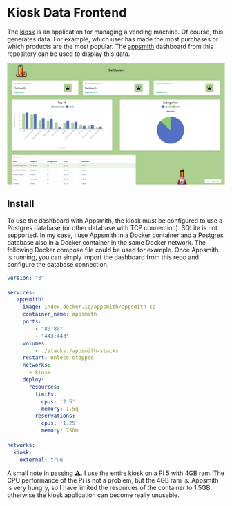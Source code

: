 # Kiosk Data Frontend

The [kiosk](https://github.com/morzan1001/Kiosk) is an application for managing a vending machine. Of course, this generates data. For example, which user has made the most purchases or which products are the most popular. The [appsmith](https://github.com/appsmithorg/appsmith) dashboard from this repository can be used to display this data.

![](assets/screenshot.png)

## Install

To use the dashboard with Appsmith, the kiosk must be configured to use a Postgres database (or other database with TCP connection). SQLite is not supported. In my case, I use Appsmith in a Docker container and a Postgres database also in a Docker container in the same Docker network. The following Docker compose file could be used for example. Once Appsmith is running, you can simply import the dashboard from this repo and configure the database connection. 

```yaml
version: "3"

services:
   appsmith:
     image: index.docker.io/appsmith/appsmith-ce
     container_name: appsmith
     ports:
         - "80:80"
         - "443:443"
     volumes:
         - ./stacks:/appsmith-stacks
     restart: unless-stopped
     networks:
       - kiosk
     deploy:
       resources:
         limits:
           cpus: '2.5'
           memory: 1.5g
         reservations:
           cpus: '1.25'
           memory: 750m

networks:
  kiosk:
    external: true

```

A small note in passing :warning:. I use the entire kiosk on a Pi 5 with 4GB ram. The CPU performance of the Pi is not a problem, but the 4GB ram is. Appsmith is very hungry, so I have limited the resources of the container to 1.5GB. otherwise the kiosk application can become really unusable. 

